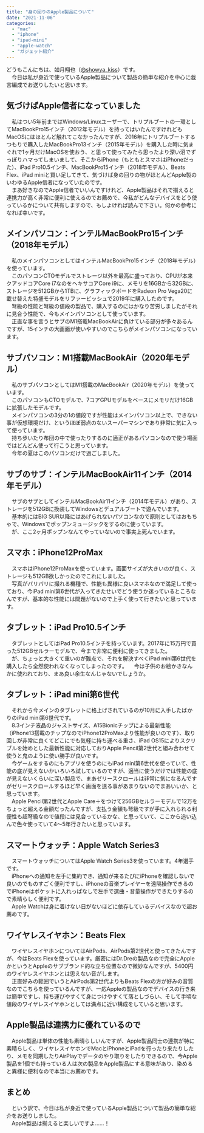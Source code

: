 ```yaml
---
title: "身の回りのApple製品について"
date: "2021-11-06"
categories: 
  - "mac"
  - "iphone"
  - "ipad-mini"
  - "apple-watch"
  - "ガジェット紹介"
---
```


どうもこんにちは、如月翔也（[@showya\_kiss](http://twitter.com/showya_kiss)）です。  
　今日は私が身近で使っているApple製品について製品の簡単な紹介を中心に戯言編成でお送りしたいと思います。  

## 気づけばApple信者になっていました

　私はつい5年前まではWindows/Linuxユーザーで、トリプルブートの一環としてMacBookPro15インチ（2012年モデル）を持ってはいたんですけれどもMacOSにはほとんど触れてこなかったんですが、2016年にトリプルブートするつもりで購入したMacBookPro13インチ（2015年モデル）を購入した時に気まぐれで1ヶ月だけMacOSを使おう、と思って使ってみたら思ったより深い沼でずっぽりハマってしまいまして、そこからiPhone（もともとスマホはiPhoneだった）、iPad Pro10.5インチ、MacBookPro15インチ（2018年モデル）、Beats Flex、iPad miniと買い足してきて、気づけば身の回りの物がほとんどApple製のいわゆるApple信者になっていたのです。  
　まあ好きなのでApple信者でいいんですけれど、Apple製品はそれで揃えると連携力が高く非常に便利に使えるのでお薦めで、今私がどんなデバイスをどう使っているかについて共有しますので、もしよければ読んで下さい。何かの参考になれば幸いです。  

## メインパソコン：インテルMacBookPro15インチ（2018年モデル）

　私のメインパソコンとしてはインテルMacBookPro15インチ（2018年モデル）を使っています。  
　このパソコンCTOモデルでストレージ以外を最高に盛っており、CPUが本来クアッドコアCore i7なのをヘキサコアCore i9に、メモリを16GBから32GBに、ストレージを512GBから1TBに、グラフィックボードをRadeon Pro Vega20に載せ替えた特盛モデルをリファービッシュで2019年に購入したのです。  
　弩級の性能と弩級の値段の製品で、購入するのにはかなり苦労しましたがそれに見合う性能で、今もメインパソコンとして使っています。  
　正直な事を言うとサブのM1搭載MacBookAirに負けている部分が多々あるんですが、15インチの大画面が使いやすいのでこちらがメインパソコンになっています。  

## サブパソコン：M1搭載MacBookAir（2020年モデル）

　私のサブパソコンとしてはM1搭載のMacBookAir（2020年モデル）を使っています。  
　このパソコンもCTOモデルで、7コアGPUモデルをベースにメモリだけ16GBに拡張したモデルです。  
　メインパソコンの3分の1の値段ですが性能はメインパソコン以上で、できない事が仮想環境だけ、というほぼ弱点のないスーパーマシンであり非常に気に入って使っています。  
　持ち歩いたり布団の中で使ったりするのに適正があるパソコンなので使う場面ではどんどん使って行こうと思っています。  
　今年の夏はこのパソコンだけで過ごしました。  

## サブのサブ：インテルMacBookAir11インチ（2014年モデル）

　サブのサブとしてインテルMacBookAir11インチ（2014年モデル）があり、ストレージを512GBに換装してWindowsとデュアルブートで遊んでいます。  
　基本的にはBIG SUR以降にはあげられないパソコンなので原則としてはおもちゃで、Windowsでポップンミュージックをするのに使っています。  
　が、ここ2ヶ月ポップンなんてやっていないので事実上死んでいます。  

## スマホ：iPhone12ProMax

　スマホはiPhone12ProMaxを使っています。画面サイズが大きいのが良く、ストレージも512GB欲しかったのでこれにしました。  
　写真がバリバリに撮れる機種で、性能も異様に良いスマホなので満足して使っており、今iPad mini第6世代が入ってきたせいでどう使うか迷っているところなんですが、基本的な性能には問題がないので上手く使って行きたいと思っています。  

## タブレット：iPad Pro10.5インチ

　タブレットとしてはiPad Pro10.5インチを持っています。2017年に15万円で買った512GBセルラーモデルで、今まで非常に便利に使ってきました。  
　が、ちょっと大きくて重いのが難点で、それを解決すべくiPad mini第6世代を購入したら全然使われなくなってしまったのです。 　今は子供のお絵かきなんかに使われており、まあ良い余生なんじゃないでしょうか。  

## タブレット：iPad mini第6世代

　それから今メインのタブレットに格上げされているのが10月に入手したばかりのiPad mini第6世代です。  
　8.3インチ液晶のジャストサイズ、A15Bionicチップによる最新性能（iPhone13搭載のチップなのでiPhone12ProMaxより性能が良いのです）、取り回しが非常に良くてどこにでも気軽に持ち運べる重さ、iPad OS15によりスクリブルを始めとした最新性能に対応しておりApple Pencil第2世代と組み合わせて使うと鬼のように使い勝手が良いです。  
　今ゲームをするのにもアプリを使うのにもiPad mini第6世代を使っていて、性能の底が見えないかいろいろ試しているのですが、適当に使うだけでは性能の底が見えないくらいに深い製品で、まあゼリースクロールは非常に気になるんですがゼリースクロールするほど早く画面を送る事があまりないのでまあいいか、と思っています。  
　Apple Pencil第2世代とApple Care＋をつけて256GBセルラーモデルで12万をちょっと超える金額だったんですが、支払う金額も弩級ですが手に入れられる利便性も超弩級なので値段には見合っているかな、と思っていて、ここから追い込んで色々使っていて4〜5年行きたいと思っています。  

## スマートウォッチ：Apple Watch Series3

　スマートウォッチについてはApple Watch Series3を使っています。4年選手です。  
　iPhoneへの通知を左手に集約でき、通知が来るたびにiPhoneを確認しないで良いのでものすごく便利ですし、iPhoneの音楽プレイヤーを遠隔操作できるのでiPhoneはポケットに入れっぱなしで左手で選曲・音量操作ができたりするので素晴らしく便利です。  
　Apple Watchは身に着けない日がないほどに依存しているデバイスなので超お薦めです。  

## ワイヤレスイヤホン：Beats Flex

　ワイヤレスイヤホンについてはAirPods、AirPods第2世代と使ってきたんですが、今はBeats Flexを使っています。厳密にはDr.Dreの製品なので完全にAppleかというとAppleのサブブランド的な立ち位置なので微妙なんですが、5400円のワイヤレスイヤホンとは思えない音がします。  
　正直好みの範囲でいうとAirPods第2世代よりもBeats Flexの方が好みの音質なのでこちらを使っているんですが、一応Appleの製品なのでデバイスの行き来は簡単ですし、持ち運びやすくて身につけやすくて落としづらい、そして手頃な値段のワイヤレスイヤホンとしては満点に近い構成をしていると思います。  

## Apple製品は連携力に優れているので

　Apple製品は単体の性能も素晴らしいんですが、Apple製品同士の連携が特に素晴らしく、ワイヤレスイヤホンでMacとiPhoneとiPadを行ったり来たりしたり、メモを同期したりAirPlayでデータのやり取りをしたりできるので、今Apple製品を1個でも持っている人は次の製品をApple製品にする意味があり、染めると異様に便利なので本当にお薦めです。  

## まとめ

　という訳で、今日は私が身近で使っているApple製品について製品の簡単な紹介をお送りしました。  
　Apple製品は揃えると楽しいですよ……！
